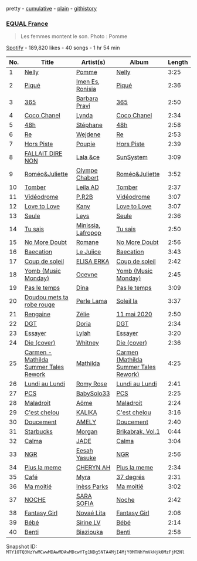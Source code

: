 pretty - [cumulative](/playlists/cumulative/37i9dQZF1DX4kZR8vL5oVX.md) - [plain](/playlists/plain/37i9dQZF1DX4kZR8vL5oVX) - [githistory](https://github.githistory.xyz/mackorone/spotify-playlist-archive/blob/main/playlists/plain/37i9dQZF1DX4kZR8vL5oVX)

### [EQUAL France](https://open.spotify.com/playlist/37i9dQZF1DX4kZR8vL5oVX)

> Les femmes montent le son\. Photo : Pomme

[Spotify](https://open.spotify.com/user/spotify) - 189,820 likes - 40 songs - 1 hr 54 min

| No. | Title | Artist(s) | Album | Length |
|---|---|---|---|---|
| 1 | [Nelly](https://open.spotify.com/track/6GAG3B6iYZOy1Wf0aMlkvl) | [Pomme](https://open.spotify.com/artist/6e3pZKXUxrPfnUPJ960Hd9) | [Nelly](https://open.spotify.com/album/2n3ppbc77GVkJD47hZdKwe) | 3:25 |
| 2 | [Piqué](https://open.spotify.com/track/0cqWTxcwQ30uL7MCytT64n) | [Imen Es](https://open.spotify.com/artist/7CW7QdOgRStOg7JktRuZ3E), [Ronisia](https://open.spotify.com/artist/4krMq8pXkLVTGplpYgHlnV) | [Piqué](https://open.spotify.com/album/6eFH0BH4jl3Qtg3thlwklG) | 2:36 |
| 3 | [365](https://open.spotify.com/track/6Jy1KkMQyVLFLeu7sBMUDR) | [Barbara Pravi](https://open.spotify.com/artist/3L4wiBOSDLkJ18OISXZDA8) | [365](https://open.spotify.com/album/40uxhzWDOxom85sFCc9iHK) | 2:50 |
| 4 | [Coco Chanel](https://open.spotify.com/track/3KtTIqLOCITa1RLHRxfjtS) | [Lynda](https://open.spotify.com/artist/2GlEiSHYEKlq9cUYDa9oZb) | [Coco Chanel](https://open.spotify.com/album/7tpQGE72vn5RJG450PvB6Z) | 2:34 |
| 5 | [48h](https://open.spotify.com/track/4OQhDNCLwT4mdVXPR1SPpX) | [Stéphane](https://open.spotify.com/artist/1ONaDILNtXKICFlrBdmgif) | [48h](https://open.spotify.com/album/7acWyuPspnrOAo7w84HvZf) | 2:58 |
| 6 | [Re](https://open.spotify.com/track/5mMlfduTTz7UhK0OWjab2S) | [Wejdene](https://open.spotify.com/artist/1SxuyHZnLUFyFHGzdGaxZk) | [Re](https://open.spotify.com/album/5QlhZku4G4NR9aHOUMgHCI) | 2:53 |
| 7 | [Hors Piste](https://open.spotify.com/track/7LrVEMD3Qtva05qoBivomr) | [Poupie](https://open.spotify.com/artist/71x0OO2toFjXrMRcufL9tv) | [Hors Piste](https://open.spotify.com/album/7npKfCu8EwFlXqSvErPZCj) | 2:39 |
| 8 | [FALLAIT DIRE NON](https://open.spotify.com/track/0OJWgE7MyLEO0NKVWxBisL) | [Lala &ce](https://open.spotify.com/artist/1AKP8Tnz8KfOdRM4mqvNtF) | [SunSystem](https://open.spotify.com/album/2iZTwsFoNuV7KywtKM7lVT) | 3:09 |
| 9 | [Roméo&Juliette](https://open.spotify.com/track/2tIWSnNLyD2EdGgcnkyzl3) | [Olympe Chabert](https://open.spotify.com/artist/5vAhRi3Q9OFWN9C8pO3oTp) | [Roméo&Juliette](https://open.spotify.com/album/59WxYXTPmlmd2Y1aZWM6eP) | 3:52 |
| 10 | [Tomber](https://open.spotify.com/track/5Ahu1gSbeqZo1YxPTl7Wzq) | [Leila AD](https://open.spotify.com/artist/29OFoMngbkNzwla2kczgdu) | [Tomber](https://open.spotify.com/album/6Q13IzviW0AWv3dUoXtS1X) | 2:37 |
| 11 | [Vidéodrome](https://open.spotify.com/track/6o9QXLoLe1SBmufPo5Dyu4) | [P.R2B](https://open.spotify.com/artist/6R6tuqCxJRopO4bE8nfLGk) | [Vidéodrome](https://open.spotify.com/album/6wvnzv5Y9xg6SH14Q598xe) | 3:07 |
| 12 | [Love to Love](https://open.spotify.com/track/4YRmylEOTJlLptRRo3iNpC) | [Kany](https://open.spotify.com/artist/0bD7mEP1eG7KRK84O1SjkF) | [Love to Love](https://open.spotify.com/album/6p09G9Q6vzehJPW0IzoMNF) | 3:07 |
| 13 | [Seule](https://open.spotify.com/track/5OLUrLvTptlqQoieD1LZWP) | [Leys](https://open.spotify.com/artist/5QNv7hSi3Ba7DV4li83jFG) | [Seule](https://open.spotify.com/album/5IUFZeiYpy3b9qajjLGDNH) | 2:36 |
| 14 | [Tu sais](https://open.spotify.com/track/5L37ceafXbzP3PePywJq7V) | [Minissia](https://open.spotify.com/artist/7grHO7fIKR0mfOLo5BEFBl), [Lafropop](https://open.spotify.com/artist/0xUxEo49seH9MBR7rZpqsB) | [Tu sais](https://open.spotify.com/album/2pOOt1k6MQaERokFfFaVk4) | 2:50 |
| 15 | [No More Doubt](https://open.spotify.com/track/4Oq69vJVrRt4Q5bSQhoeB4) | [Romane](https://open.spotify.com/artist/0n4XFcBXIvCkXZdXQFMigW) | [No More Doubt](https://open.spotify.com/album/2KYLphOnR1zIzSF26BCoBA) | 2:56 |
| 16 | [Baecation](https://open.spotify.com/track/2FKflinOMTdvXGBQAp9O7W) | [Le Juiice](https://open.spotify.com/artist/67MIpliQaIhUN1WLSkYEqC) | [Baecation](https://open.spotify.com/album/3Rmb2Mr4LPCYXza4TEvjgN) | 3:43 |
| 17 | [Coup de soleil](https://open.spotify.com/track/191MxYhNwpsVCh4Az3fkmK) | [ELISA ERKA](https://open.spotify.com/artist/1EkqwqtzsjxMYJZH73RFVM) | [Coup de soleil](https://open.spotify.com/album/1IEh1tmYDI8rCAc4pCxPfK) | 2:42 |
| 18 | [Yomb \(Music Monday\)](https://open.spotify.com/track/6YBsk2WwMvok0OYiuduNem) | [Ocevne](https://open.spotify.com/artist/0K4D8NX2d2sMQlvWcfLhSL) | [Yomb \(Music Monday\)](https://open.spotify.com/album/60X9enHFdikrWGZftIPWmy) | 2:45 |
| 19 | [Pas le temps](https://open.spotify.com/track/7DqBmgSQZJJrKAYqjyDkFB) | [Dina](https://open.spotify.com/artist/40OywkN721WGbrgf7BCB13) | [Pas le temps](https://open.spotify.com/album/2dtYu9dDymWmkf4OFDYoAv) | 3:09 |
| 20 | [Doudou mets ta robe rouge](https://open.spotify.com/track/54bz9UmXdkI6zpZwJJWeSQ) | [Perle Lama](https://open.spotify.com/artist/3JCfgXnyQBwjAp61EctbQP) | [Soleil la](https://open.spotify.com/album/3fbuYQnRRZcu85w9BDR2pz) | 3:37 |
| 21 | [Rengaine](https://open.spotify.com/track/11oSV1uWeXCF4jSzwpZffA) | [Zélie](https://open.spotify.com/artist/0TGeOStDbxqVi8UJdBQsEx) | [11 mai 2020](https://open.spotify.com/album/0BoigvsL13ZlJ54rbTryoq) | 2:50 |
| 22 | [DGT](https://open.spotify.com/track/15qQs3cBr7SeqOssfB0imS) | [Doria](https://open.spotify.com/artist/4ddqz1AzqYMRKYTslXO839) | [DGT](https://open.spotify.com/album/5NXvP0XMCC1zkxYOYVhh9R) | 2:34 |
| 23 | [Essayer](https://open.spotify.com/track/5ECIx1f4vNKbPqwtr22erJ) | [Lylah](https://open.spotify.com/artist/6rMyZCzpGGloxJODqWyYRF) | [Essayer](https://open.spotify.com/album/3iqyYsZVMmIkqe3vFMmq5G) | 3:20 |
| 24 | [Die \(cover\)](https://open.spotify.com/track/4yWypfTz46wJaMIfkMLC4s) | [Whitney](https://open.spotify.com/artist/5w5MVvOJSu0nGTFRkkc69W) | [Die \(cover\)](https://open.spotify.com/album/4jG0lek2rIC5pbgibDJkpq) | 2:36 |
| 25 | [Carmen \- Mathilda Summer Tales Rework](https://open.spotify.com/track/0gHb2x76HDKXHfd0qFPwrN) | [Mathilda](https://open.spotify.com/artist/3G3kiaWiTm0mUdzujLRuji) | [Carmen \(Mathilda Summer Tales Rework\)](https://open.spotify.com/album/05V6oOZkKo9rTTK7Qvdm0F) | 4:25 |
| 26 | [Lundi au Lundi](https://open.spotify.com/track/6aphfKrq5Iirl1iNRP7WdL) | [Romy Rose](https://open.spotify.com/artist/0McCULnP8KpnUqIPSttJ2a) | [Lundi au Lundi](https://open.spotify.com/album/4gbl5DjpiZhaRbFyvRIhKA) | 2:41 |
| 27 | [PCS](https://open.spotify.com/track/3IKfH3GeCRiSoj4kDpkkdG) | [BabySolo33](https://open.spotify.com/artist/6OpHYcuQqOouW8AEwGc7SL) | [PCS](https://open.spotify.com/album/3f8OW0pdsYzi5GCAXM5YAx) | 2:25 |
| 28 | [Maladroit](https://open.spotify.com/track/4RFlWLFJwCYwveI46Hdf7z) | [Aöme](https://open.spotify.com/artist/2ylIlV0oukLVNOjsqv6HI8) | [Maladroit](https://open.spotify.com/album/4aORDZeFDjW6YzUlEGNz3s) | 2:24 |
| 29 | [C'est chelou](https://open.spotify.com/track/6pgH24QHnJF9vS10Un52z7) | [KALIKA](https://open.spotify.com/artist/0UgxFqJmwkpojz4mHBsRpD) | [C'est chelou](https://open.spotify.com/album/1b1nMEfygA0ri4WF5V9NcB) | 3:16 |
| 30 | [Doucement](https://open.spotify.com/track/1AMe1fpZ2okM8gIdL7iBT9) | [AMELY](https://open.spotify.com/artist/1ZjMt2JJguTMAqvZwRqRNx) | [Doucement](https://open.spotify.com/album/4yzx8KbNlNG1FiktkSPKeP) | 2:40 |
| 31 | [Starbucks](https://open.spotify.com/track/7kHaEXl42wgQuTa7wl6LFV) | [Morgan](https://open.spotify.com/artist/6sGG5B6oUd8P9FCOtpV97c) | [Brikabrak, Vol.1](https://open.spotify.com/album/0AyQKNQbjWima7HEBgl4nM) | 0:44 |
| 32 | [Calma](https://open.spotify.com/track/2jll0FYneJFAFcJaZm2GmQ) | [JADE](https://open.spotify.com/artist/1O6n6qqb7yPzzMeBq7Ytwl) | [Calma](https://open.spotify.com/album/1NK1v7nfbyeEPt18ZbxpFi) | 3:04 |
| 33 | [NGR](https://open.spotify.com/track/7ymzr1whi9W2ZbL6JX7Ygi) | [Eesah Yasuke](https://open.spotify.com/artist/12w3AFOBfSycL4YP2nnEOC) | [NGR](https://open.spotify.com/album/1MtL34RQ5kbc9smWBp956Z) | 2:56 |
| 34 | [Plus la meme](https://open.spotify.com/track/1XlT7kSK0ISuDMCDhiJQ4w) | [CHERYN AH](https://open.spotify.com/artist/02nADk5pNMk2KsO7QW9Gd5) | [Plus la meme](https://open.spotify.com/album/65WimIdylrtHRDnF7w6UJ5) | 2:34 |
| 35 | [Café](https://open.spotify.com/track/3VUx8QNifEyi4PgIl0pelw) | [Myra](https://open.spotify.com/artist/0CREEnqrPXZUTyHKATsUWE) | [37 degrés](https://open.spotify.com/album/1W1AHlF0ZqSHy1NnVP7DWP) | 2:31 |
| 36 | [Ma moitié](https://open.spotify.com/track/5cc8kWoW6SecUjRfGMel8w) | [Inèss Parks](https://open.spotify.com/artist/6O0ieEx4E2r2gEwHiXYT6x) | [Ma moitié](https://open.spotify.com/album/0rjNQPfLnySfSJbystUvSe) | 3:02 |
| 37 | [NOCHE](https://open.spotify.com/track/5hUQtYvMKGP2iqBs1pCrKY) | [SARA SOFIA](https://open.spotify.com/artist/1gpoxohUsapx6qpKkyOCWL) | [Noche](https://open.spotify.com/album/63mLRn0hc6WDFxiotneQPz) | 2:42 |
| 38 | [Fantasy Girl](https://open.spotify.com/track/75CoiQTM3XHWSmm4XlfM20) | [Novaé Lita](https://open.spotify.com/artist/1tZ9lQ62KmVFephCl3hfB6) | [Fantasy Girl](https://open.spotify.com/album/2PPmrh2GUeD42U42NWMO9v) | 2:06 |
| 39 | [Bébé](https://open.spotify.com/track/4l8fvUp5kYt83NTAU9MY3S) | [Sirine LV](https://open.spotify.com/artist/2KEL18awtDFoxvOHQiuRw5) | [Bébé](https://open.spotify.com/album/75DRDJC5XikqlK93FtFS3Y) | 2:14 |
| 40 | [Benti](https://open.spotify.com/track/2czmqUI8rI4bhaEmhk4gkk) | [Biaziouka](https://open.spotify.com/artist/6hYHx2DaFd4QyiKNBs2UT8) | [Benti](https://open.spotify.com/album/6LHkEqJNjns3qj2HcFQK3n) | 2:58 |

Snapshot ID: `MTY1OTQ3NzYwMCwwMDAwMDAwMDcwYTg1NDg5NTA4MjI4MjY0MTNhYmVkNjk0MzFjM2Nl`
